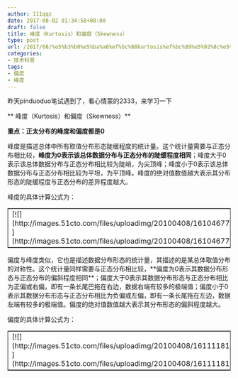 ```yaml
---
author: 111qqz
date: 2017-08-02 01:34:58+00:00
draft: false
title: 峰度（Kurtosis）和偏度（Skewness）
type: post
url: /2017/08/%e5%b3%b0%e5%ba%a6%ef%bc%88kurtosis%ef%bc%89%e5%92%8c%e5%81%8f%e5%ba%a6%ef%bc%88skewness%ef%bc%89/
categories:
- 技术科普
tags:
- 偏度
- 峰度
---
```


昨天pinduoduo笔试遇到了，看心情蒙的2333，来学习一下

** 峰度（Kurtosis）和偏度（Skewness）**

**重点：正太分布的峰度和偏度都是0**

峰度是描述总体中所有取值分布形态陡缓程度的统计量。这个统计量需要与正态分布相比较，**峰度为0表示该总体数据分布与正态分布的陡缓程度相同**；峰度大于0表示该总体数据分布与正态分布相比较为陡峭，为尖顶峰；峰度小于0表示该总体数据分布与正态分布相比较为平坦，为平顶峰。峰度的绝对值数值越大表示其分布形态的陡缓程度与正态分布的差异程度越大。

峰度的具体计算公式为：
<table cellspacing="0" align="center" border="1" class="ln" bgcolor="#ddddd" >
<tbody >
<tr >

<td bgcolor="#ffffff" >[![](http://images.51cto.com/files/uploadimg/20100408/161046770.jpg)
](http://images.51cto.com/files/uploadimg/20100408/161046770.jpg)
</td>
</tr>
</tbody>
</table>
偏度与峰度类似，它也是描述数据分布形态的统计量，其描述的是某总体取值分布的对称性。这个统计量同样需要与正态分布相比较，**偏度为0表示其数据分布形态与正态分布的偏斜程度相同**；偏度大于0表示其数据分布形态与正态分布相比为正偏或右偏，即有一条长尾巴拖在右边，数据右端有较多的极端值；偏度小于0表示其数据分布形态与正态分布相比为负偏或左偏，即有一条长尾拖在左边，数据左端有较多的极端值。偏度的绝对值数值越大表示其分布形态的偏斜程度越大。

偏度的具体计算公式为：
<table cellspacing="0" align="center" border="1" class="ln" bgcolor="#ddddd" >
<tbody >
<tr >

<td bgcolor="#ffffff" >[![](http://images.51cto.com/files/uploadimg/20100408/161111811.jpg)
](http://images.51cto.com/files/uploadimg/20100408/161111811.jpg)
</td>
</tr>
</tbody>
</table>
